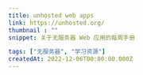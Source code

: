 ```yaml
---
title: unhosted web apps
link: https://unhosted.org/
thumbnail : ""
snippet: 关于无服务器 Web 应用的每周手册

tags: ["无服务器", "学习资源"]
createdAt: 2022-12-06T00:00:00.000Z
---
```

